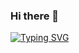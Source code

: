 ### Hi there 👋

[![Typing SVG](https://readme-typing-svg.demolab.com?font=Kanit&pause=1000&width=435&lines=Trying+to+learn+PCB+design+%3AD)](https://git.io/typing-svg)
<!--
**Lelie-l/Lelie-l** is a ✨ _special_ ✨ repository because its `README.md` (this file) appears on your GitHub profile.

Here are some ideas to get you started:

- 🔭 I’m currently working on ...
- 🌱 I’m currently learning ...
- 👯 I’m looking to collaborate on ...
- 🤔 I’m looking for help with ...
- 💬 Ask me about ...
- 📫 How to reach me: ...
- 😄 Pronouns: ...
- ⚡ Fun fact: ...
-->
